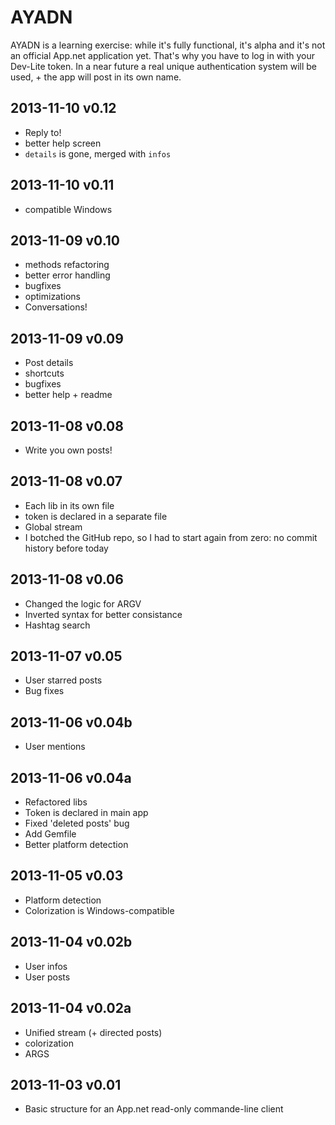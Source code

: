AYADN
=====

AYADN is a learning exercise: while it's fully functional, it's alpha and it's not an official App.net application yet. That's why you have to log in with your Dev-Lite token. In a near future a real unique authentication system will be used, + the app will post in its own name. 

## 2013-11-10 v0.12
- Reply to!
- better help screen
- `details` is gone, merged with `infos`

## 2013-11-10 v0.11
- compatible Windows

## 2013-11-09 v0.10
- methods refactoring
- better error handling
- bugfixes
- optimizations
- Conversations!

## 2013-11-09 v0.09
- Post details
- shortcuts
- bugfixes
- better help + readme

## 2013-11-08 v0.08
- Write you own posts!

## 2013-11-08 v0.07
- Each lib in its own file
- token is declared in a separate file
- Global stream
- I botched the GitHub repo, so I had to start again from zero: no commit history before today

## 2013-11-08 v0.06
- Changed the logic for ARGV
- Inverted syntax for better consistance
- Hashtag search

## 2013-11-07 v0.05
- User starred posts
- Bug fixes

## 2013-11-06 v0.04b
- User mentions

## 2013-11-06 v0.04a
- Refactored libs
- Token is declared in main app
- Fixed 'deleted posts' bug
- Add Gemfile
- Better platform detection

## 2013-11-05 v0.03
- Platform detection
- Colorization is Windows-compatible

## 2013-11-04 v0.02b
- User infos
- User posts

## 2013-11-04 v0.02a
- Unified stream (+ directed posts)
- colorization
- ARGS

## 2013-11-03 v0.01
- Basic structure for an App.net read-only commande-line client

